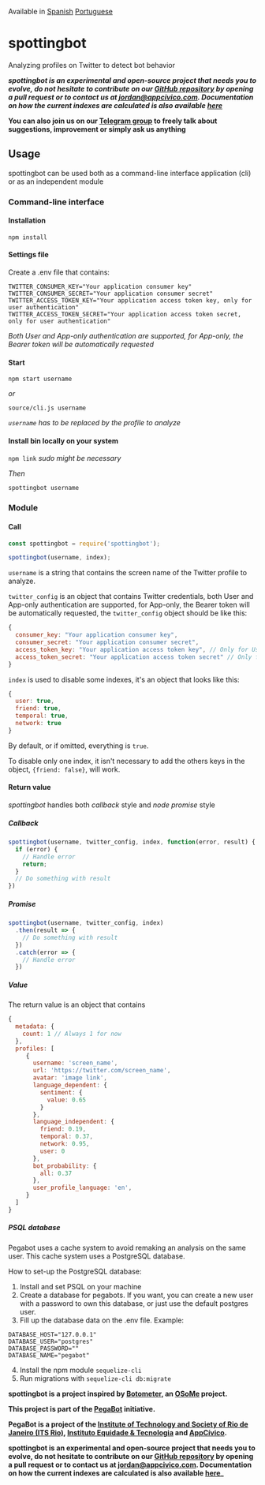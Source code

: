 Available in [Spanish](https://github.com/AppCivico/pegabot-backend/tree/master/README_ES.md) [Portuguese](https://github.com/AppCivico/pegabot-backend/tree/master/README_PT.md)

# spottingbot
Analyzing profiles on Twitter to detect bot behavior

**_spottingbot is an experimental and open-source project that needs you to evolve, do not hesitate to contribute on our [GitHub repository](https://github.com/AppCivico/pegabot-backend) by opening a pull request or to contact us at [jordan@appcivico.com](mailto:jordan@appcivico.com). Documentation on how the current indexes are calculated is also available [here](https://github.com/AppCivico/pegabot-backend/tree/master/documentation)_**

**You can also join us on our [Telegram group](https://t.me/joinchat/AOHjCkUyx1zPuNzhf36mEw) to freely talk about suggestions, improvement or simply ask us anything**

## Usage

spottingbot can be used both as a command-line interface application (cli) or as an independent module

### Command-line interface

#### Installation

`npm install`

#### Settings file

Create a .env file that contains:

```
TWITTER_CONSUMER_KEY="Your application consumer key"
TWITTER_CONSUMER_SECRET="Your application consumer secret"
TWITTER_ACCESS_TOKEN_KEY="Your application access token key, only for user authentication"
TWITTER_ACCESS_TOKEN_SECRET="Your application access token secret, only for user authentication"
```

*Both User and App-only authentication are supported, for App-only, the Bearer token will be automatically requested*

#### Start

`npm start username`

*or*

`source/cli.js username`

*`username` has to be replaced by the profile to analyze*

#### Install bin locally on your system

`npm link` *sudo might be necessary*

*Then*

`spottingbot username`

### Module

#### Call

```js
const spottingbot = require('spottingbot');

spottingbot(username, index);
```

`username` is a string that contains the screen name of the Twitter profile to analyze.

`twitter_config` is an object that contains Twitter credentials, both User and App-only authentication are supported, for App-only, the Bearer token will be automatically requested, the `twitter_config` object should be like this:

```js
{
  consumer_key: "Your application consumer key",
  consumer_secret: "Your application consumer secret",
  access_token_key: "Your application access token key", // Only for User authentication
  access_token_secret: "Your application access token secret" // Only for User authentication
}
```

`index` is used to disable some indexes, it's an object that looks like this:
```js
{
  user: true,
  friend: true,
  temporal: true,
  network: true
}
```

By default, or if omitted, everything is `true`.

To disable only one index, it isn't necessary to add the others keys in the object, `{friend: false}`, will work.

#### Return value

*spottingbot* handles both *callback* style and *node promise* style

##### Callback

```js
spottingbot(username, twitter_config, index, function(error, result) {
  if (error) {
    // Handle error
    return;
  }
  // Do something with result
})
```

##### Promise

```js
spottingbot(username, twitter_config, index)
  .then(result => {
    // Do something with result
  })
  .catch(error => {
    // Handle error
  })
```

##### Value

The return value is an object that contains

```js
{
  metadata: {
    count: 1 // Always 1 for now
  },
  profiles: [
     {
       username: 'screen_name',
       url: 'https://twitter.com/screen_name',
       avatar: 'image link',
       language_dependent: {
         sentiment: {
           value: 0.65
         }
       },
       language_independent: {
         friend: 0.19,
         temporal: 0.37,
         network: 0.95,
         user: 0
       },
       bot_probability: {
         all: 0.37
       },
       user_profile_language: 'en',
     }
  ]
}
```

##### PSQL database

Pegabot uses a cache system to avoid remaking an analysis on the same user.
This cache system uses a PostgreSQL database.

How to set-up the PostgreSQL database:

1. Install and set PSQL on your machine
2. Create a database for pegabots. If you want, you can create a new user with a password to own this database, or just use the default postgres user.
3. Fill up the database data on the .env file. Example:

```
DATABASE_HOST="127.0.0.1"
DATABASE_USER="postgres"
DATABASE_PASSWORD=""
DATABASE_NAME="pegabot"
```

4. Install the npm module `sequelize-cli`
5. Run migrations with `sequelize-cli db:migrate`



**spottingbot is a project inspired by [Botometer](https://botometer.iuni.iu.edu/#!/), an [OSoMe](https://osome.iuni.iu.edu/) project.**

**This project is part of the [PegaBot](http://www.pegabot.com.br) initiative.**

**PegaBot is a project of the [Institute of Technology and Society of Rio de Janeiro (ITS Rio)](https://itsrio.org), [Instituto Equidade & Tecnologia](https://tecnologiaequidade.org.br/) and [AppCívico](https://appcivico.com/).**

**spottingbot is an experimental and open-source project that needs you to evolve, do not hesitate to contribute on our [GitHub repository](https://github.com/AppCivico/pegabot-backend) by opening a pull request or to contact us at [jordan@appcivico.com](mailto:jordan@appcivico.com). Documentation on how the current indexes are calculated is also available [here](hhttps://github.com/AppCivico/pegabot-backend/tree/master/documentation)_**
